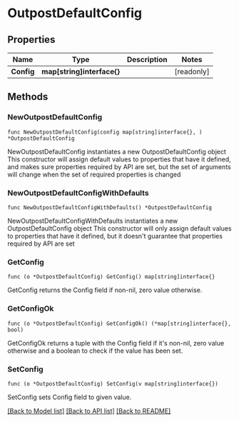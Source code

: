 # OutpostDefaultConfig

## Properties

Name | Type | Description | Notes
------------ | ------------- | ------------- | -------------
**Config** | **map[string]interface{}** |  | [readonly] 

## Methods

### NewOutpostDefaultConfig

`func NewOutpostDefaultConfig(config map[string]interface{}, ) *OutpostDefaultConfig`

NewOutpostDefaultConfig instantiates a new OutpostDefaultConfig object
This constructor will assign default values to properties that have it defined,
and makes sure properties required by API are set, but the set of arguments
will change when the set of required properties is changed

### NewOutpostDefaultConfigWithDefaults

`func NewOutpostDefaultConfigWithDefaults() *OutpostDefaultConfig`

NewOutpostDefaultConfigWithDefaults instantiates a new OutpostDefaultConfig object
This constructor will only assign default values to properties that have it defined,
but it doesn't guarantee that properties required by API are set

### GetConfig

`func (o *OutpostDefaultConfig) GetConfig() map[string]interface{}`

GetConfig returns the Config field if non-nil, zero value otherwise.

### GetConfigOk

`func (o *OutpostDefaultConfig) GetConfigOk() (*map[string]interface{}, bool)`

GetConfigOk returns a tuple with the Config field if it's non-nil, zero value otherwise
and a boolean to check if the value has been set.

### SetConfig

`func (o *OutpostDefaultConfig) SetConfig(v map[string]interface{})`

SetConfig sets Config field to given value.



[[Back to Model list]](../README.md#documentation-for-models) [[Back to API list]](../README.md#documentation-for-api-endpoints) [[Back to README]](../README.md)


